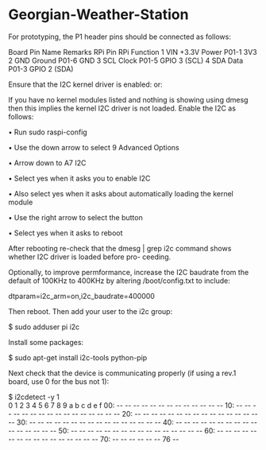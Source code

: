 # Georgian-Weather-Station

For prototyping, the P1 header pins should be connected as follows:

Board Pin	Name	Remarks	RPi Pin	RPi Function
1	VIN	+3.3V Power	P01-1	3V3
2	GND	Ground	P01-6	GND
3	SCL	Clock	P01-5	GPIO 3 (SCL)
4	SDA	Data	P01-3	GPIO 2 (SDA)

Ensure that the I2C kernel driver is enabled:
or:
 
If you have no kernel modules listed and nothing is showing using dmesg then this implies the kernel I2C driver is not loaded. Enable the I2C as follows:

•	Run sudo raspi-config

•	Use the down arrow to select 9 Advanced Options

•	Arrow down to A7 I2C

•	Select yes when it asks you to enable I2C

•	Also select yes when it asks about automatically loading the kernel module

•	Use the right arrow to select the <Finish> button

•	Select yes when it asks to reboot

After rebooting re-check that the dmesg | grep i2c command shows whether I2C driver is loaded before pro- ceeding.

Optionally, to improve permformance, increase the I2C baudrate from the default of 100KHz to 400KHz by altering
/boot/config.txt to include:

dtparam=i2c_arm=on,i2c_baudrate=400000

Then reboot.
Then add your user to the i2c group:

$ sudo adduser pi i2c

Install some packages:

$ sudo apt-get install i2c-tools python-pip
 
Next check that the device is communicating properly (if using a rev.1 board, use 0 for the bus not 1):

$ i2cdetect	-y	1	
0	1	2	3	4	5	6	7	8	9	a	b	c	d	e	f
00:		--	--	--	--	--	--	--	--	--	--	--	--	--
10: -- --	--	--	--	--	--	--	--	--	--	--	--	--	--	--
20: -- --	--	--	--	--	--	--	--	--	--	--	--	--	--	--
30: -- --	--	--	--	--	--	--	--	--	--	--	--	--	--	--
40: -- --	--	--	--	--	--	--	--	--	--	--	--	--	--	--
50: -- --	--	--	--	--	--	--	--	--	--	--	--	--	--	--
60: -- --	--	--	--	--	--	--	--	--	--	--	--	--	--	--
70: -- --	--	--	--	--	76	--								
